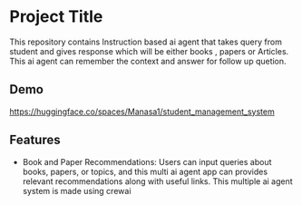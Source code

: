 
# Project Title

This repository contains Instruction based ai agent that takes query from student and gives response which will be either books , papers or Articles. This ai agent can remember the context and answer for follow up quetion. 


## Demo

https://huggingface.co/spaces/Manasa1/student_management_system




## Features

- Book and Paper Recommendations: Users can input queries about books, papers, or topics, and this multi ai agent app can  provides relevant recommendations along with useful links. This multiple ai agent system is made using crewai
